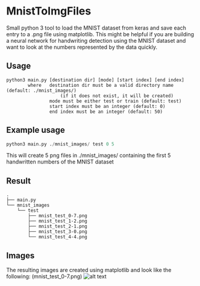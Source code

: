 # MnistToImgFiles
Small python 3 tool to load the MNIST dataset from keras and save each entry to a .png file using matplotlib.
This might be helpful if you are building a neural network for handwriting detection using the MNIST dataset and want to look at the numbers represented by the data quickly.

## Usage
```
python3 main.py [destination dir] [mode] [start index] [end index]
        where   destination dir must be a valid directory name (default: ./mnist_images/)
                    (if it does not exist, it will be created)
                mode must be either test or train (default: test)
                start index must be an integer (default: 0)
                end index must be an integer (default: 50)
```

## Example usage
```python
python3 main.py ./mnist_images/ test 0 5
```
This will create 5 png files in ./mnist_images/ containing the first 5 handwritten numbers of the MNIST dataset

## Result
```
.
├── main.py
└── mnist_images
    └── test
        ├── mnist_test_0-7.png
        ├── mnist_test_1-2.png
        ├── mnist_test_2-1.png
        ├── mnist_test_3-0.png
        └── mnist_test_4-4.png
```
## Images
The resulting images are created using matplotlib and look like the following: (mnist_test_0-7.png)
![alt text](https://raw.githubusercontent.com/yoshc/MnistToImgFiles/master/mnist_images/test/mnist_test_0-7.png)
